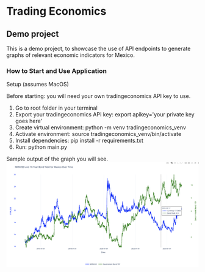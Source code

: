 # Trading Economics
## Demo project 

This is a demo project, to showcase the use of API endpoints to generate graphs of relevant economic indicators 
for Mexico.


### How to Start and Use Application
Setup (assumes MacOS)

Before starting: you will need your own tradingeconomics API key to use.

1. Go to root folder in your terminal
2. Export your tradingeconomics API key: export apikey='your private key goes here'
3. Create virtual environment: python -m venv tradingeconomics_venv
4. Activate environment: source tradingeconomics_venv/bin/activate
5. Install dependencies: pip install -r requirements.txt 
6. Run: python main.py

Sample output of the graph you will see.
![Screenshot of the Mexico Currency and 10-Year Bond Yield](./Mexico_MXNUSD_10yearbond.png)
 

